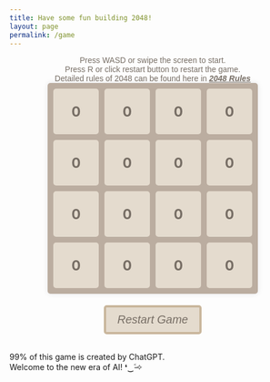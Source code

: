 ```yaml
---
title: Have some fun building 2048!
layout: page
permalink: /game
---
```

<html>
<head>
  <title>2048</title>
  <style>
    .instruction {
    	text-align: center;
    	font-size: 14px;
    	color: #776e65;
    	font-family: Arial, sans-serif;
    }
    .game-container {
      display: flex;
      flex-direction: column;
      justify-content: center;
      align-items: center;
      height: auto;
    }
    .grid {
      display: grid;
      grid-template-columns: repeat(4, 1fr);
      gap: 10px;
      background-color: #bbada0;
      padding: 10px;
      border-radius: 5px;
      box-shadow: 0 0 10px rgba(0, 0, 0, 0.1);
    }
    .cell {
      display: flex;
      justify-content: center;
      align-items: center;
      font-size: 24px;
      font-weight: bold;
      background-color: hsl(35, 29%, 85%);
      color: #776e65;
      border-radius: 5px;
      width: 80px;
      height: 80px;
    }  
    .game-button {
        background-color: hsl(35, 29%, 85%);
        color: #776e65;
        border: 4px solid hsl(35, 29%, 70%);
        padding: 10px 20px;
        border-radius: 5px;
        font-size: 20px;
        cursor: pointer;
    }
    .restart-container {
        display:grid;
        justify-content: center;
        align-items:start;
        margin-top: 20px;
    }
  </style>
</head>
<body>
  <div class="instruction">
    Press WASD or swipe the screen to start.  
    <br />
    Press R or click restart button to restart the game.
    <br />
    Detailed rules of 2048 can be found here in <a href="https://en.wikipedia.org/wiki/2048_(video_game)#Gameplay" style="color: #776e65;"><i><b>2048 Rules</b></i></a>
  </div>
  <div class="game-container">
    <div class="grid">
      <!-- 游戏方格 -->
      <div class="cell">0</div>
      <div class="cell">0</div>
      <div class="cell">0</div>
      <div class="cell">0</div>
      <div class="cell">0</div>
      <div class="cell">0</div>
      <div class="cell">0</div>
      <div class="cell">0</div>
      <div class="cell">0</div>
      <div class="cell">0</div>
      <div class="cell">0</div>
      <div class="cell">0</div>
      <div class="cell">0</div>
      <div class="cell">0</div>
      <div class="cell">0</div>
      <div class="cell">0</div>
    </div>
    <div class="restart-container">
        <button id="restart-button" class="game-button"><i>Restart Game</i></button>
    </div>
  </div>
  <footer>
    <p>
    <br />
    99% of this game is created by ChatGPT. 
    <br />
    Welcome to the new era of AI!   ❛‿˂̵✧
    </p>
  </footer>
  <script>
    // JavaScript 代码
    // 创建一个二维数组表示游戏方格
    const grid = [
      [0, 0, 0, 0],
      [0, 0, 0, 0],
      [0, 0, 0, 0],
      [0, 0, 0, 0]
    ];
    // 在 JavaScript 中获取按钮元素
    const restartButton = document.getElementById("restart-button");
    restartButton.addEventListener("click", restartGame);
    // 在页面加载完成后执行初始化操作
    document.addEventListener("DOMContentLoaded", () => {
      // 初始化游戏界面
      initializeGrid();
      // 监听键盘事件
      document.addEventListener("keydown", handleKeyPress);
      // 监听触摸事件
      document.addEventListener("touchstart", handleTouchStart, false);
      document.addEventListener("touchmove", handleTouchMove, false);
      document.addEventListener("touchend", handleTouchEnd, false);
      // 禁用页面滑动
      document.addEventListener('touchmove', function(event) {
        event.preventDefault();
      }, { passive: false });
    });
    // 初始化游戏界面
    function initializeGrid() {
      const gridElement = document.querySelector(".grid");
      gridElement.innerHTML = "";
      // 根据 grid 数组生成游戏方格
      for (let i = 0; i < grid.length; i++) {
        for (let j = 0; j < grid[i].length; j++) {
          const cellElement = document.createElement("div");
          cellElement.classList.add("cell");
          cellElement.textContent = grid[i][j];
          gridElement.appendChild(cellElement);
        }
      }
    }
    // 重新开始游戏
    function restartGame(){
        //clear all grid
        for (let j = 0; j < grid[0].length; j++) {
            for (let i = 0; i < grid.length; i++) {
                    grid[i][j] = 0
            }
        }
        // 随机生成新的方块
        generateNewBlock();
        // 更新游戏界面
        updateGrid();
    }
    // 处理键盘按下事件
    function handleKeyPress(event) {
      if (event.key === "w" || event.key === "W") {
        moveUp();
      } else if (event.key === "s" || event.key === "S") {
        moveDown();
      } else if (event.key === "a" || event.key === "A") {
        moveLeft();
      } else if (event.key === "d" || event.key === "D") {
        moveRight();
      } else if (event.key === "r" || event.key === "R") {
        restartGame()
        return
      } else {
        return
      }
      // 随机生成新的方块
      generateNewBlock();
      // 更新游戏界面
      updateGrid();
      // 判断游戏是否胜利或失败
      checkGameOver();
    }
    let startX, startY;
    const touchThreshold = 50; // 滑动阈值，小于该值不触发移动操作
    // 触摸开始事件处理
    function handleTouchStart(event) {
      const touch = event.touches[0];
      startX = touch.clientX;
      startY = touch.clientY;
    }
    // 触摸移动事件处理
    function handleTouchMove(event) {
      event.preventDefault();
    }
    // 触摸结束事件处理
    function handleTouchEnd(event) {
      const touch = event.changedTouches[0];
      const endX = touch.clientX;
      const endY = touch.clientY;
      const deltaX = endX - startX;
      const deltaY = endY - startY;
      if (Math.abs(deltaX) < touchThreshold && Math.abs(deltaY) < touchThreshold) {
        // 滑动距离太小，忽略滑动操作
        return;
      }
      if (Math.abs(deltaX) > Math.abs(deltaY)) {
        if (deltaX > 0) {
          moveRight();
        } else {
          moveLeft();
        }
      } else {
        if (deltaY > 0) {
          moveDown();
        } else {
          moveUp();
        }
      }
      // 随机生成新的方块
      generateNewBlock();
      // 更新游戏界面
      updateGrid();
      // 判断游戏是否胜利或失败
      checkGameOver();
    }
    // 随机生成新的方块
    function generateNewBlock() {
      const emptyCells = [];
      for (let i = 0; i < grid.length; i++) {
        for (let j = 0; j < grid[i].length; j++) {
          if (grid[i][j] === 0) {
            emptyCells.push({ row: i, col: j });
          }
        }
      }
      if (emptyCells.length > 0) {
        const randomIndex = Math.floor(Math.random() * emptyCells.length);
        const { row, col } = emptyCells[randomIndex];
        grid[row][col] = Math.random() < 0.9 ? 2 : 4;
      }
    }
    // 向上移动逻辑
    function moveUp() {
      for (let j = 0; j < grid[0].length; j++) {
        for (let i = 1; i < grid.length; i++) {
          if (grid[i][j] !== 0) {
            let k = i;
            while (k > 0 && grid[k - 1][j] === 0) {
              grid[k - 1][j] = grid[k][j];
              grid[k][j] = 0;
              k--;
            }
            if (k > 0 && grid[k - 1][j] === grid[k][j]) {
              grid[k - 1][j] *= 2;
              grid[k][j] = 0;
            }
          }
        }
      }
    }
    // 向下移动逻辑
    function moveDown() {
      for (let j = 0; j < grid[0].length; j++) {
        for (let i = grid.length - 2; i >= 0; i--) {
          if (grid[i][j] !== 0) {
            let k = i;
            while (k < grid.length - 1 && grid[k + 1][j] === 0) {
              grid[k + 1][j] = grid[k][j];
              grid[k][j] = 0;
              k++;
            }
            if (k < grid.length - 1 && grid[k + 1][j] === grid[k][j]) {
              grid[k + 1][j] *= 2;
              grid[k][j] = 0;
            }
          }
        }
      }
    }
    // 向左移动逻辑
    function moveLeft() {
      for (let i = 0; i < grid.length; i++) {
        for (let j = 1; j < grid[i].length; j++) {
          if (grid[i][j] !== 0) {
            let k = j;
            while (k > 0 && grid[i][k - 1] === 0) {
              grid[i][k - 1] = grid[i][k];
              grid[i][k] = 0;
              k--;
            }
            if (k > 0 && grid[i][k - 1] === grid[i][k]) {
              grid[i][k - 1] *= 2;
              grid[i][k] = 0;
            }
          }
        }
      }
    }
    // 向右移动逻辑
    function moveRight() {
      for (let i = 0; i < grid.length; i++) {
        for (let j = grid[i].length - 2; j >= 0; j--) {
          if (grid[i][j] !== 0) {
            let k = j;
            while (k < grid[i].length - 1 && grid[i][k + 1] === 0) {
              grid[i][k + 1] = grid[i][k];
              grid[i][k] = 0;
              k++;
            }
            if (k < grid[i].length - 1 && grid[i][k + 1] === grid[i][k]) {
              grid[i][k + 1] *= 2;
              grid[i][k] = 0;
            }
          }
        }
      }
    }
    // 在生成新方块时计算亮度
    function calculateLight(value) {
        // 计算饱和度的递增步长
        const step = Math.log2(2048);

        // 根据方块的值计算亮度
        return (Math.log2(value) / step) * 100;
    }
    // 更新游戏界面
    function updateGrid() {
      const gridElement = document.querySelector(".grid");
      // 移除所有子元素
      while (gridElement.firstChild) {
        gridElement.firstChild.remove();
      }
      // 更新游戏方格
      for (let i = 0; i < grid.length; i++) {
        for (let j = 0; j < grid[i].length; j++) {
          const cellElement = document.createElement("div");
          cellElement.classList.add("cell");
          cellElement.textContent = grid[i][j];
          const light = calculateLight(grid[i][j]);
          cellElement.style.backgroundColor = `hsl(39, 29%, ${80-light*0.25}%)`; // change the light between 55%-80%
          gridElement.appendChild(cellElement);
        }
      }
    }
    // 判断游戏是否胜利或失败
    function checkGameOver() {
      // 检查是否有格子的值等于 2048，如果有，则游戏胜利
      for (let i = 0; i < grid.length; i++) {
        for (let j = 0; j < grid[i].length; j++) {
          if (grid[i][j] === 2048) {
            console.log("You are the best! (ᕑᗢᓫ∗)˒");
            return;
          }
        }
      }
      // 检查是否所有格子都被填满，如果是且无法再进行移动操作，则游戏失败
      let isFull = true;
      for (let i = 0; i < grid.length; i++) {
        for (let j = 0; j < grid[i].length; j++) {
          if (grid[i][j] === 0) {
            isFull = false;
            break;
          }
        }
        if (!isFull) {
          break;
        }
      }
      // 如果所有格子都被填满，检查是否无法再进行移动操作
      if (isFull) {
        let canMove = false;
        // 检查垂直方向是否还能进行合并
        for (let j = 0; j < grid[0].length; j++) {
          for (let i = 0; i < grid.length - 1; i++) {
            if (grid[i][j] === grid[i + 1][j]) {
              canMove = true;
              break;
            }
          }
          if (canMove) {
            break;
          }
        }
        // 检查水平方向是否还能进行合并
        if (!canMove) {
          for (let i = 0; i < grid.length; i++) {
            for (let j = 0; j < grid[i].length - 1; j++) {
              if (grid[i][j] === grid[i][j + 1]) {
                canMove = true;
                break;
              }
            }
            if (canMove) {
              break;
            }
          }
        }
        if (!canMove) {
            alert("Gameover •ࡇ• press R or click the button to try again");
        }
      }
    }
  </script>
</body>
</html>
